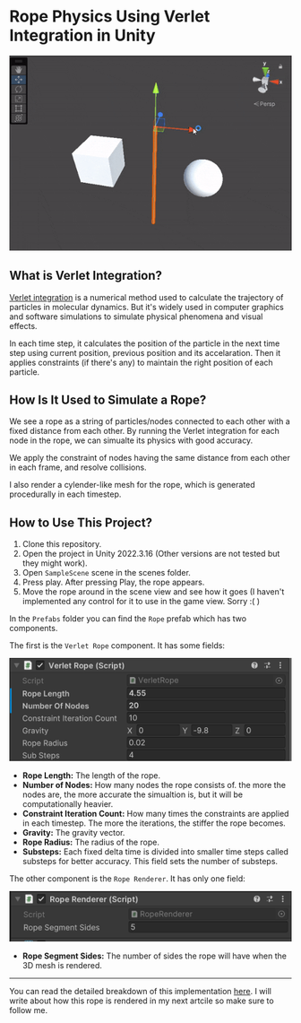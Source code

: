 # Rope Physics Using Verlet Integration in Unity
![Verlet Demo GIF](./SampleGIF.gif)
## What is Verlet Integration?
[Verlet integration](https://en.wikipedia.org/wiki/Verlet_integration) is a numerical method used to calculate the trajectory of particles in molecular dynamics. But it's widely used in computer graphics and software simulations to simulate physical phenomena and visual effects.

In each time step, it calculates the position of the particle in the next time step using current position, previous position and its accelaration. Then it applies constraints (if there's any) to maintain the right position of each particle.

## How Is It Used to Simulate a Rope?
We see a rope as a string of particles/nodes connected to each other with a fixed distance from each other. By running the Verlet integration for each node in the rope, we can simualte its physics with good accuracy.

We apply the constraint of nodes having the same distance from each other in each frame, and resolve collisions.

I also render a cylender-like mesh for the rope, which is generated procedurally in each timestep.

## How to Use This Project?

1. Clone this repository.
2. Open the project in Unity 2022.3.16 (Other versions are not tested but they might work).
3. Open `SampleScene` scene in the scenes folder.
4. Press play. After pressing Play, the rope appears.
5. Move the rope around in the scene view and see how it goes (I haven't implemented any control for it to use in the game view. Sorry :( )

In the `Prefabs` folder you can find the `Rope` prefab which has two components.

The first is the `Verlet Rope` component. It has some fields:

![Verlet Rope Component](./VerletRope.png)
* **Rope Length:** The length of the rope.
* **Number of Nodes:** How many nodes the rope consists of. the more the nodes are, the more accurate the simualtion is, but it will be computationally heavier.
* **Constraint Iteration Count:** How many times the constraints are applied in each timestep. The more the iterations, the stiffer the rope becomes.
* **Gravity:** The gravity vector.
* **Rope Radius:** The radius of the rope.
* **Substeps:** Each fixed delta time is divided into smaller time steps called substeps for better accuracy. This field sets the number of substeps. 

The other component is the `Rope Renderer`. It has only one field:

![Rope Renderer Component](./RopeRenderer.png)

* **Rope Segment Sides:** The number of sides the rope will have when the 3D mesh is rendered.
---
You can read the detailed breakdown of this implementation [here](https://alirezaft98.medium.com/verlet-integration-simulating-rope-physics-in-unity-b4f0ffde38fb). I will write about how this rope is rendered in my next artcile so make sure to follow me.
